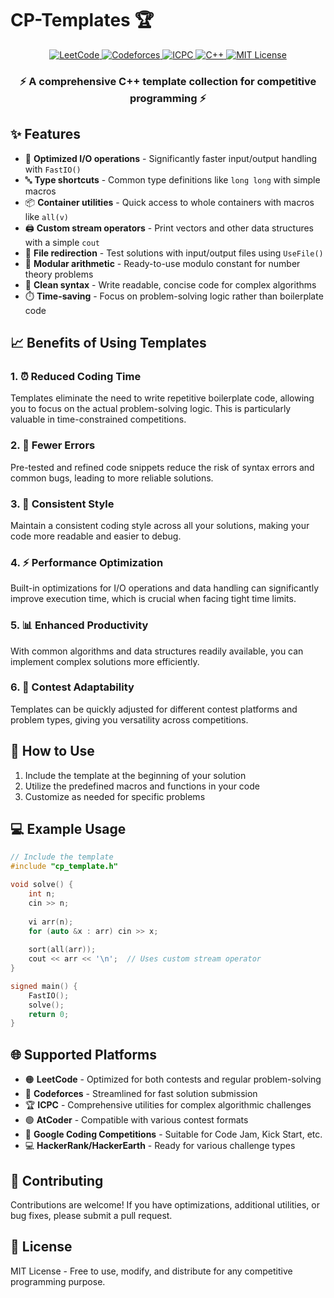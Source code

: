 # CP-Templates 🏆

<div align="center">
  <a href="https://leetcode.com">
    <img src="https://img.shields.io/badge/LeetCode-FFA116?style=for-the-badge&logo=leetcode&logoColor=white" alt="LeetCode">
  </a>
  <a href="https://codeforces.com">
    <img src="https://img.shields.io/badge/Codeforces-1F8ACB?style=for-the-badge&logo=codeforces&logoColor=white" alt="Codeforces">
  </a>
  <a href="https://icpc.global">
    <img src="https://img.shields.io/badge/ICPC-003366?style=for-the-badge&logo=acm&logoColor=white" alt="ICPC">
  </a>
  <a href="https://isocpp.org">
    <img src="https://img.shields.io/badge/C++-00599C?style=for-the-badge&logo=cplusplus&logoColor=white" alt="C++">
  </a>
  <a href="#">
    <img src="https://img.shields.io/badge/License-MIT-yellow.svg?style=for-the-badge" alt="MIT License">
  </a>
</div>

<div align="center">
  <h3>⚡ A comprehensive C++ template collection for competitive programming ⚡</h3>
</div>

## ✨ Features

- 🚀 **Optimized I/O operations** - Significantly faster input/output handling with `FastIO()`
- 🔤 **Type shortcuts** - Common type definitions like `long long` with simple macros
- 📦 **Container utilities** - Quick access to whole containers with macros like `all(v)`
- 🖨️ **Custom stream operators** - Print vectors and other data structures with a simple `cout`
- 📁 **File redirection** - Test solutions with input/output files using `UseFile()`
- 🧮 **Modular arithmetic** - Ready-to-use modulo constant for number theory problems
- 🧹 **Clean syntax** - Write readable, concise code for complex algorithms
- ⏱️ **Time-saving** - Focus on problem-solving logic rather than boilerplate code

## 📈 Benefits of Using Templates

### 1. ⏰ Reduced Coding Time
Templates eliminate the need to write repetitive boilerplate code, allowing you to focus on the actual problem-solving logic. This is particularly valuable in time-constrained competitions.

### 2. 🐛 Fewer Errors
Pre-tested and refined code snippets reduce the risk of syntax errors and common bugs, leading to more reliable solutions.

### 3. 🎨 Consistent Style
Maintain a consistent coding style across all your solutions, making your code more readable and easier to debug.

### 4. ⚡ Performance Optimization
Built-in optimizations for I/O operations and data handling can significantly improve execution time, which is crucial when facing tight time limits.

### 5. 📊 Enhanced Productivity
With common algorithms and data structures readily available, you can implement complex solutions more efficiently.

### 6. 🔄 Contest Adaptability
Templates can be quickly adjusted for different contest platforms and problem types, giving you versatility across competitions.

## 📝 How to Use

1. Include the template at the beginning of your solution
2. Utilize the predefined macros and functions in your code
3. Customize as needed for specific problems

## 💻 Example Usage

```cpp
// Include the template
#include "cp_template.h"

void solve() {
    int n;
    cin >> n;
    
    vi arr(n);
    for (auto &x : arr) cin >> x;
    
    sort(all(arr));
    cout << arr << '\n';  // Uses custom stream operator
}

signed main() {
    FastIO();
    solve();
    return 0;
}
```

## 🌐 Supported Platforms

- 🟠 **LeetCode** - Optimized for both contests and regular problem-solving
- 🔵 **Codeforces** - Streamlined for fast solution submission
- 🏆 **ICPC** - Comprehensive utilities for complex algorithmic challenges
- 🟢 **AtCoder** - Compatible with various contest formats
- 🔴 **Google Coding Competitions** - Suitable for Code Jam, Kick Start, etc.
- 💻 **HackerRank/HackerEarth** - Ready for various challenge types

## 🤝 Contributing

Contributions are welcome! If you have optimizations, additional utilities, or bug fixes, please submit a pull request.

## 📜 License

MIT License - Free to use, modify, and distribute for any competitive programming purpose.
